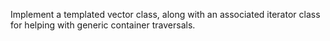 Implement a templated vector class, along with an associated iterator class for helping with generic container traversals.
